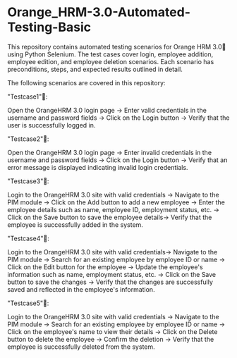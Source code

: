 # Orange_HRM-3.0-Automated-Testing-Basic

This repository contains automated testing scenarios for Orange HRM 3.0🍊 using Python Selenium. The test cases cover login, employee addition, employee edition, and employee deletion scenarios. Each scenario has preconditions, steps, and expected results outlined in detail.

The following scenarios are covered in this repository:


"Testcase1"🤖:

Open the OrangeHRM 3.0 login page -> Enter valid credentials in the username and password fields -> Click on the Login button -> Verify that the user is successfully logged in.


"Testcase2"🤖:

Open the OrangeHRM 3.0 login page -> Enter invalid credentials in the username and password fields -> Click on the Login button -> Verify that an error message is displayed indicating invalid login credentials.


"Testcase3"🤖:

Login to the OrangeHRM 3.0 site with valid credentials -> Navigate to the PIM module -> Click on the Add button to add a new employee -> Enter the employee details such as name, employee ID, employment status, etc. -> Click on the Save button to save the employee details-> Verify that the employee is successfully added in the system.


"Testcase4"🤖:

Login to the OrangeHRM 3.0 site with valid credentials-> Navigate to the PIM module -> Search for an existing employee by employee ID or name -> Click on the Edit button for the employee -> Update the employee's information such as name, employment status, etc. -> Click on the Save button to save the changes -> Verify that the changes are successfully saved and reflected in the employee's information.


"Testcase5"🤖:

Login to the OrangeHRM 3.0 site with valid credentials -> Navigate to the PIM module -> Search for an existing employee by employee ID or name -> Click on the employee's name to view their details -> Click on the Delete button to delete the employee -> Confirm the deletion -> Verify that the employee is successfully deleted from the system.
